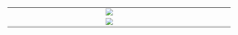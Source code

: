 <table align="center" border="0">
  <tr>
    <td border="none" rowspan="3" width="324">
      <img src="" />
    </td>
    <td width="440" border="none">
      <img src="https://github-readme-stats.vercel.app/api?username=zoi1op&theme=react&hide_border=true&show_icons=true" />
    </td>
  <tr>
  </tr>
    <td width="440" border="none">
      <img src="https://github-readme-stats.vercel.app/api/top-langs/?username=zoi1op&theme=react&hide_border=true&layout=donut&langs_count=8&hide=TSQL,Dockerfile&card_width=440" />
    </td>
  </tr>
</table>



